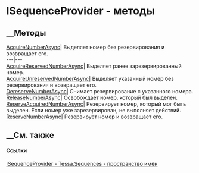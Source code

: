 # ISequenceProvider - методы
##  __Методы
[AcquireNumberAsync](M_Tessa_Sequences_ISequenceProvider_AcquireNumberAsync.htm)|
Выделяет номер без резервирования и возвращает его.  
---|---  
[AcquireReservedNumberAsync](M_Tessa_Sequences_ISequenceProvider_AcquireReservedNumberAsync.htm)|
Выделяет ранее зарезервированный номер.  
[AcquireUnreservedNumberAsync](M_Tessa_Sequences_ISequenceProvider_AcquireUnreservedNumberAsync.htm)|
Выделяет указанный номер без резервирования и возвращает его.  
[DereserveNumberAsync](M_Tessa_Sequences_ISequenceProvider_DereserveNumberAsync.htm)|
Снимает резервирование с указанного номера.  
[ReleaseNumberAsync](M_Tessa_Sequences_ISequenceProvider_ReleaseNumberAsync.htm)|
Освобождает номер, который был выделен.  
[ReserveAcquiredNumberAsync](M_Tessa_Sequences_ISequenceProvider_ReserveAcquiredNumberAsync.htm)|
Резервирует номер, который мог быть выделен. Если номер уже зарезервирован, не
выполняет действий.  
[ReserveNumberAsync](M_Tessa_Sequences_ISequenceProvider_ReserveNumberAsync.htm)|
Резервирует номер и возвращает его.  
##  __См. также
#### Ссылки
[ISequenceProvider - ](T_Tessa_Sequences_ISequenceProvider.htm)
[Tessa.Sequences - пространство имён](N_Tessa_Sequences.htm)
